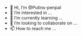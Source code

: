 - 👋 Hi, I’m @Putins-penpal
- 👀 I’m interested in ...
- 🌱 I’m currently learning ...
- 💞️ I’m looking to collaborate on ...
- 📫 How to reach me ...

<!---
Putins-penpal/Putins-penpal is a ✨ special ✨ repository because its `README.md` (this file) appears on your GitHub profile.
You can click the Preview link to take a look at your changes.
--->
